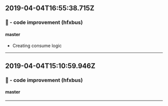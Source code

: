 ## 2019-04-04T16:55:38.715Z
### 🎨 - code improvement (hfxbus)

#### master

- Creating consume logic

-----------------------------

## 2019-04-04T15:10:59.946Z
### 🎨 - code improvement (hfxbus)

#### master


-----------------------------

